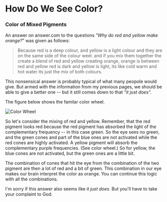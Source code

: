 How Do We See Color?
=============


### Color of Mixed Pigments


An answer on answer.com to the questions *"Why do red and yellow make orange?*" was given as follows:

>Because red is a deep colour, and yellow is a light colour and they are on the same side of the colour weel. and if you mix them together the create a blend of red and yellow creating orange, orange is between red and yellow red is dark and yellow is light, its like cold warm and hot water its just the mix of both colours.
>

This nonsensical answer is probably typical of what many peopole would give.  But armed with the information from my previous pages, we should be able to give a better one -- but it still comes down to that *"it just does".*

The figure below shows the familar color wheel.

![Color Wheel](/images/colourwheel01.gif  "Color Wheel Showing Complimentary Colors")

So let's consider the mixing of red and yellow.  Remember, that the red pigment looks red because the red pigment has absorbed the light of the complementary frequency -- in this case green.  So the eye sees no green, and the green cones and part of the blue ones are not activated while the red cones are highly activated.  A yellow pigment will absorb the complementary purple frequencies.  (See color wheel.) So for yellow, the blue cones are not activated, but the green ones are a little bit.

The combination of cones that hit the eye from the combination of the two pigment are then a lot of red and a bit of green.  This combination in our eye makes our brain interpret the color as orange.  You can continue this logic with all the combinations.  

I'm sorry if this answer also seems like *it just does*.  But you'll have to take your complaint to God.
